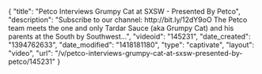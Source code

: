 {
    "title": "Petco Interviews Grumpy Cat at SXSW - Presented By Petco",
    "description": "Subscribe to our channel: http:\/\/bit.ly\/12dY9oO The Petco team meets the one and only Tardar Sauce (aka Grumpy Cat) and his parents at the South by Southwest...",
    "videoid": "145231",
    "date_created": "1394762633",
    "date_modified": "1418181180",
    "type": "captivate",
    "layout": "video",
    "url": "\/v\/petco-interviews-grumpy-cat-at-sxsw-presented-by-petco\/145231"
}